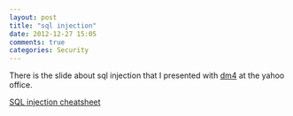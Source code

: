 ```yaml
---
layout: post
title: "sql injection"
date: 2012-12-27 15:05
comments: true
categories: Security
---
```


There is the slide about sql injection that I presented with [dm4][dm4] at the yahoo office.



[SQL injection cheatsheet][sql]


[sql]: https://www.dropbox.com/s/w1zyzkhofnzqfzh/sql-pure.pdf
[dm4]: http://blog.dm4.tw
